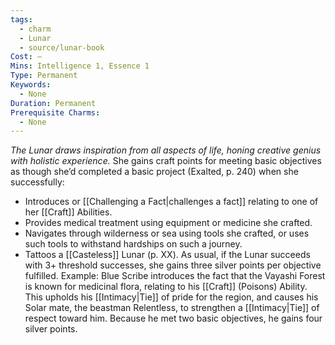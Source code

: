 ```yaml
---
tags:
  - charm
  - Lunar
  - source/lunar-book
Cost: —
Mins: Intelligence 1, Essence 1
Type: Permanent
Keywords:
  - None
Duration: Permanent
Prerequisite Charms:
  - None
---
```

*The Lunar draws inspiration from all aspects of life, honing creative genius with holistic experience.*
She gains craft points for meeting basic objectives as though she’d completed a basic project (Exalted, p. 240) when she successfully: 
- Introduces or [[Challenging a Fact|challenges a fact]] relating to one of her [[Craft]] Abilities. 
- Provides medical treatment using equipment or medicine she crafted. 
- Navigates through wilderness or sea using tools she crafted, or uses such tools to withstand hardships on such a journey. 
- Tattoos a [[Casteless]] Lunar (p. XX). As usual, if the Lunar succeeds with 3+ threshold successes, she gains three silver points per objective fulfilled. Example: Blue Scribe introduces the fact that the Vayashi Forest is known for medicinal flora, relating to his [[Craft]] (Poisons) Ability. This upholds his [[Intimacy|Tie]] of pride for the region, and causes his Solar mate, the beastman Relentless, to strengthen a [[Intimacy|Tie]] of respect toward him. Because he met two basic objectives, he gains four silver points.